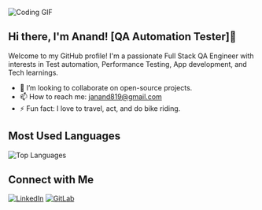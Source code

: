 ![Coding GIF](https://media.giphy.com/media/qgQUggAC3Pfv687qPC/giphy.gif?cid=790b7611yqs6rndanrxfcj4gmevknm7t6edcxqqdub26uuap&ep=v1_gifs_search&rid=giphy.gif&ct=g)

## Hi there, I'm Anand! [QA Automation Tester]👋
Welcome to my GitHub profile! I'm a passionate Full Stack QA Engineer with interests in Test automation, Performance Testing, App development, and Tech learnings.

- 👯 I’m looking to collaborate on open-source projects.
- 📫 How to reach me: [janand819@gmail.com](mailto:janand819@gmail.com)
- ⚡ Fun fact: I love to travel, act, and do bike riding.
## Most Used Languages
![Top Languages](https://github-readme-stats.vercel.app/api/top-langs/?username=AnandJeyakumar&layout=compact&hide=html)

## Connect with Me
[![LinkedIn](https://img.shields.io/badge/-LinkedIn-blue?style=for-the-badge&logo=linkedin)](https://www.linkedin.com/in/anand-jeyakumar)
[![GitLab](https://img.shields.io/badge/-GitLab-orange?style=for-the-badge&logo=gitlab)](https://gitlab.com/AnandJeyakumar)
